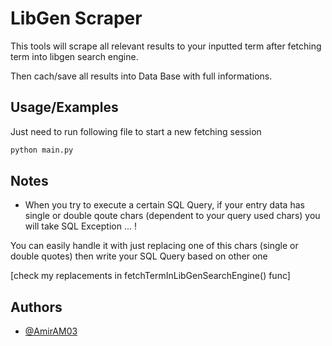 
# LibGen Scraper

This tools will scrape all relevant results to your inputted term after fetching term into libgen search engine.

Then cach/save all results into Data Base with full informations.


## Usage/Examples

Just need to run following file to start a new fetching session

```bash
python main.py
```

## Notes

- When you try to execute a certain SQL Query, if your entry data has single or double qoute chars (dependent to your query used chars) you will take SQL Exception ... !

You can easily handle it with just replacing one of this chars (single or double quotes) then write your SQL Query based on other one

[check my replacements in fetchTermInLibGenSearchEngine() func]


## Authors

- [@AmirAM03](https://github.com/AmirAM03)

